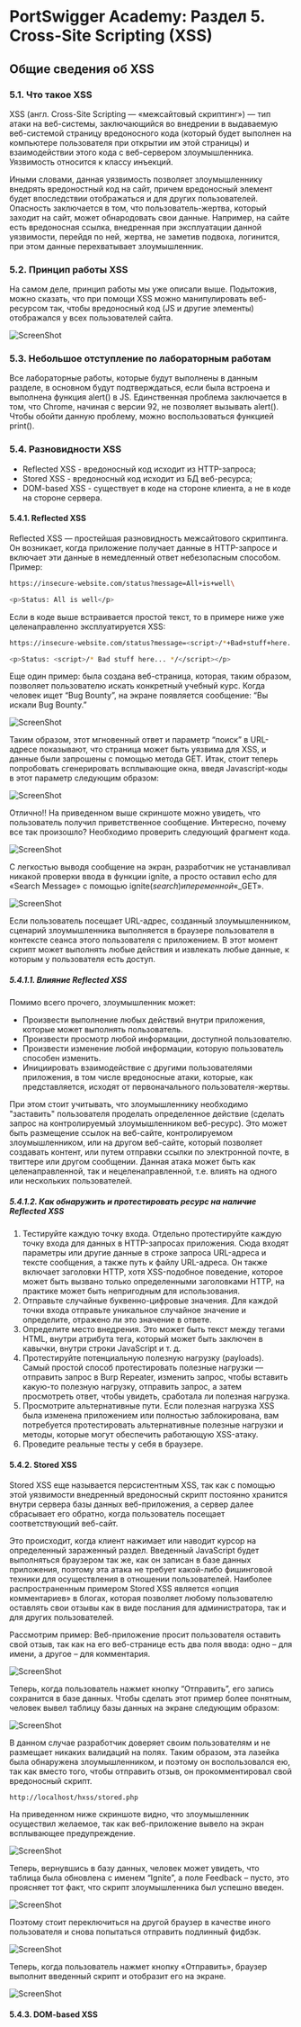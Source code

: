 # PortSwigger Academy: Раздел 5. Cross-Site Scripting (XSS)

## Общие сведения об XSS

### 5.1. Что такое XSS
XSS (англ. Cross-Site Scripting — «межсайтовый скриптинг») — тип атаки на веб-системы, заключающийся во внедрении в выдаваемую веб-системой страницу вредоносного кода (который будет выполнен на компьютере пользователя при открытии им этой страницы) и взаимодействии этого кода с веб-сервером злоумышленника. Уязвимость относится к классу инъекций.

Иными словами, данная уязвимость позволяет злоумышленнику внедрять вредоностный код на сайт, причем вредоносный элемент будет впоследствии отображаться и для других пользователей. Опасность заключается в том, что пользователь-жертва, который заходит на сайт, может обнародовать свои данные. Например, на сайте есть вредоносная ссылка, внедренная при эксплуатации данной уязвимости, перейдя по ней, жертва, не заметив подвоха, логинится, при этом данные перехватывает злоумышленник.

### 5.2. Принцип работы XSS
На самом деле, принцип работы мы уже описали выше. Подытожив, можно сказать, что при помощи XSS можно манипулировать веб-ресурсом так, чтобы вредоносный код (JS и другие элементы) отображался у всех пользователей сайта.

![ScreenShot](screenshots/1.png)

### 5.3. Небольшое отступление по лабораторным работам
Все лабораторные работы, которые будут выполнены в данным разделе, в основном будут подтверждаться, если была встроена и выполнена функция alert() в JS. Единственная проблема заключается в том, что Chrome, начиная с версии 92, не позволяет вызывать alert(). Чтобы обойти данную проблему, можно воспользоваться функцией print().

### 5.4. Разновидности XSS
- Reflected XSS - вредоносный код исходит из HTTP-запроса;
- Stored XSS - вредоносный код исходит из БД веб-ресурса;
- DOM-based XSS - существует в коде на стороне клиента, а не в коде на стороне сервера.

#### 5.4.1. Reflected XSS
Reflected XSS — простейшая разновидность межсайтового скриптинга. Он возникает, когда приложение получает данные в HTTP-запросе и включает эти данные в немедленный ответ небезопасным способом. Пример:
```sh
https://insecure-website.com/status?message=All+is+well\

<p>Status: All is well</p>
```
Если в коде выше встраивается простой текст, то в примере ниже уже целенаправленно эксплуатируется XSS:
```sh
https://insecure-website.com/status?message=<script>/*+Bad+stuff+here...+*/</script>

<p>Status: <script>/* Bad stuff here... */</script></p>
```

Еще один пример: была создана веб-страница, которая, таким образом, позволяет пользователю искать конкретный учебный курс. Когда человек ищет “Bug Bounty”, на экране появляется сообщение: “Вы искали Bug Bounty.”

![ScreenShot](screenshots/2.png)

Таким образом, этот мгновенный ответ и параметр “поиск” в URL-адресе показывают, что страница может быть уязвима для XSS, и данные были запрошены с помощью метода GET. Итак, стоит теперь попробовать сгенерировать всплывающие окна, введя Javascript-коды в этот параметр следующим образом:

![ScreenShot](screenshots/3.png)

Отлично!! На приведенном выше скриншоте можно увидеть, что пользователь получил приветственное сообщение. Интересно, почему все так произошло? Необходимо проверить следующий фрагмент кода.

![ScreenShot](screenshots/4.png)

С легкостью выводя сообщение на экран, разработчик не устанавливал никакой проверки ввода в функции ignite, а просто оставил echo для «Search Message» с помощью ignite($search) и переменной «$_GET».

![ScreenShot](screenshots/5.png)

Если пользователь посещает URL-адрес, созданный злоумышленником, сценарий злоумышленника выполняется в браузере пользователя в контексте сеанса этого пользователя с приложением. В этот момент скрипт может выполнять любые действия и извлекать любые данные, к которым у пользователя есть доступ.

##### 5.4.1.1. Влияние Reflected XSS
Помимо всего прочего, злоумышленник может:
- Произвести выполнение любых действий внутри приложения, которые может выполнять пользователь.
- Произвести просмотр любой информации, доступной пользователю.
- Произвести изменение любой информации, которую пользователь способен изменить.
- Инициировать взаимодействие с другими пользователями приложения, в том числе вредоносные атаки, которые, как представляется, исходят от первоначального пользователя-жертвы.

При этом стоит учитывать, что злоумышленнику необходимо "заставить" пользователя проделать определенное действие (сделать запрос на контролируемый злоумышленником веб-ресурс). Это может быть размещение ссылок на веб-сайте, контролируемом злоумышленником, или на другом веб-сайте, который позволяет создавать контент, или путем отправки ссылки по электронной почте, в твиттере или другом сообщении. Данная атака может быть как целенаправленной, так и нецеленаправленной, т.е. влиять на одного или нескольких пользователей.

##### 5.4.1.2. Как обнаружить и протестировать ресурс на наличие Reflected XSS
1. Тестируйте каждую точку входа. Отдельно протестируйте каждую точку входа для данных в HTTP-запросах приложения. Сюда входят параметры или другие данные в строке запроса URL-адреса и тексте сообщения, а также путь к файлу URL-адреса. Он также включает заголовки HTTP, хотя XSS-подобное поведение, которое может быть вызвано только определенными заголовками HTTP, на практике может быть непригодным для использования.
2. Отправьте случайные буквенно-цифровые значения. Для каждой точки входа отправьте уникальное случайное значение и определите, отражено ли это значение в ответе.
3. Определите место внедрения. Это может быть текст между тегами HTML, внутри атрибута тега, который может быть заключен в кавычки, внутри строки JavaScript и т. д.
4. Протестируйте потенциальную полезную нагрузку (payloads). Самый простой способ протестировать полезные нагрузки — отправить запрос в Burp Repeater, изменить запрос, чтобы вставить какую-то полезную нагрузку, отправить запрос, а затем просмотреть ответ, чтобы увидеть, сработала ли полезная нагрузка.
5. Просмотрите альтернативные пути. Если полезная нагрузка XSS была изменена приложением или полностью заблокирована, вам потребуется протестировать альтернативные полезные нагрузки и методы, которые могут обеспечить работающую XSS-атаку.
6. Проведите реальные тесты у себя в браузере.

#### 5.4.2. Stored XSS
Stored XSS еще называется персистентным XSS, так как с помощью этой уязвимости внедренный вредоносный скрипт постоянно хранится внутри сервера базы данных веб-приложения, а сервер далее сбрасывает его обратно, когда пользователь посещает соответствующий веб-сайт.

Это происходит, когда клиент нажимает или наводит курсор на определенный зараженный раздел. Введенный JavaScript будет выполняться браузером так же, как он записан в базе данных приложения, поэтому эта атака не требует какой-либо фишинговой техники для осуществления в отношении пользователей. Наиболее распространенным примером Stored XSS является «опция комментариев» в блогах, которая позволяет любому пользователю оставлять свои отзывы как в виде послания для администратора, так и для других пользователей.

Рассмотрим пример: Веб-приложение просит пользователя оставить свой отзыв, так как на его веб-странице есть два поля ввода: одно – для имени, а другое – для комментария.

![ScreenShot](screenshots/6.png)

Теперь, когда пользователь нажмет кнопку “Отправить”, его запись сохранится в базе данных. Чтобы сделать этот пример более понятным, человек вывел таблицу базы данных на экране следующим образом:

![ScreenShot](screenshots/7.png)

В данном случае разработчик доверяет своим пользователям и не размещает никаких валидаций на полях. Таким образом, эта лазейка была обнаружена злоумышленником, и поэтому он воспользовался ею, так как вместо того, чтобы отправить отзыв, он прокомментировал свой вредоносный скрипт.

```sh
http://localhost/hxss/stored.php
```

На приведенном ниже скриншоте видно, что злоумышленник осуществил желаемое, так как веб-приложение вывело на экран всплывающее предупреждение.

![ScreenShot](screenshots/8.png)

Теперь, вернувшись в базу данных, человек может увидеть, что таблица была обновлена с именем “Ignite”, а поле Feedback – пусто, это проясняет тот факт, что скрипт злоумышленника был успешно введен.

![ScreenShot](screenshots/9.png)

Поэтому стоит переключиться на другой браузер в качестве иного пользователя и снова попытаться отправить подлинный фидбэк.

![ScreenShot](screenshots/10.png)

Теперь, когда пользователь нажмет кнопку «Отправить», браузер выполнит введенный скрипт и отобразит его на экране.

![ScreenShot](screenshots/11.png)

#### 5.4.3. DOM-based XSS



